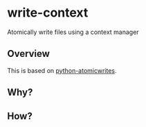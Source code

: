 # write-context
Atomically write files using a context manager

## Overview
This is based on [python-atomicwrites](https://github.com/untitaker/python-atomicwrites).

## Why?

## How?
